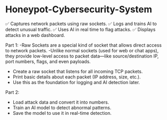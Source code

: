 # Honeypot-Cybersecurity-System

✅ Captures network packets using raw sockets.
✅ Logs and trains AI to detect unusual traffic.
✅ Uses AI in real time to flag attacks.
✅ Displays attacks in a web dashboard.

Part 1:
-Raw Sockets are a special kind of socket that allows direct access to network packets.
-Unlike normal sockets (used for web or chat apps), they provide low-level access to packet data—like source/destination IP, port numbers, flags, and even payloads.
- Create a raw socket that listens for all incoming TCP packets.
- Print basic details about each packet (IP address, size, etc.).
- Use this as the foundation for logging and AI detection later.

Part 2:
- Load attack data and convert it into numbers.
- Train an AI model to detect abnormal patterns.
- Save the model to use it in real-time detection.
  


